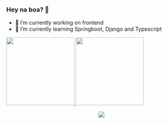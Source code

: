 ### Hey na boa? 👋

- 🔭 I’m currently working on frontend
- 🌱 I’m currently learning Springboot, Django and Typescript

<div>
  <a href="https://github.com/Roddy-B">
  <img height="180em" src="https://github-readme-stats.vercel.app/api?username=Roddy-B&show_icons=true&theme=dark&include_all_commits=true" />
  <img height="180em" src="https://github-readme-stats.vercel.app/api/top-langs/?username=Roddy-B&langs_count=8&theme=dark" />
</div>

<p align="center">
  <a href="https://skillicons.dev">
    <img src="https://skillicons.dev/icons?i=javascript,typescript,react,html,css,python,django" />
  </a>
</p>
